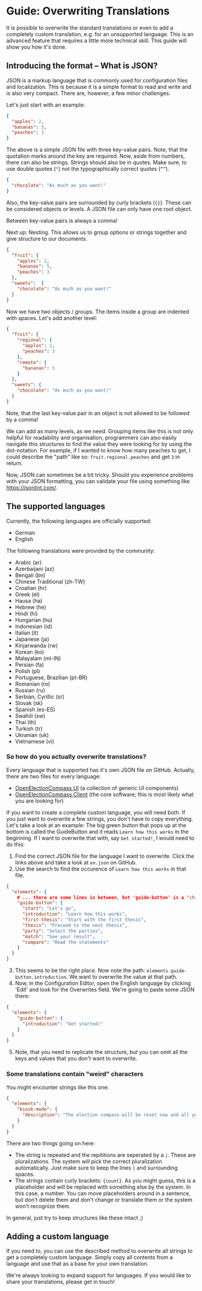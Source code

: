 # Guide: Overwriting Translations

It is possible to overwrite the standard translations or even to add a completely custom
translation, e.g. for an unsupported language. This is an advanced feature that requires a little
more technical skill. This guide will show you how it's done.

## Introducing the format – What is JSON?

JSON is a markup language that is commonly used for configuration files and localization. This is
because it is a simple format to read and write and is also very compact. There are, however, a
few minor challenges.

Let's just start with an example:

```json
{
  "apples": 2,
  "bananas": 5,
  "peaches": 3
}
```

The above is a simple JSON file with three key-value pairs. Note, that the quotation marks around
the key are required. Now, aside from numbers, there can also be strings. Strings should also be
in quotes. Make sure, to use double quotes (`"`) not the typographically correct quotes (`“”`).

```json
{
  "chocolate": "As much as you want!"
}
```

Also, the key-value pairs are surrounded by curly brackets (`{}`). These can be considered objects
or levels. A JSON file can only have one root object.

Between key-value pairs is always a comma!

Next up: Nesting. This allows us to group options or strings together and give structure to our
documents.

```json
{
  "fruit": {
    "apples": 2,
    "bananas": 5,
    "peaches": 3
  },
  "sweets":  {
    "chocolate": "As much as you want!"
  }
}
```

Now we have two objects / groups. The items inside a group are indented with spaces. Let's add
another level:

```json
{
  "fruit": {
    "regional": {
      "apples": 2,
      "peaches": 3
    },
    "remote": {
      "bananas": 5
    }
  },
  "sweets": {
    "chocolate": "As much as you want!"
  }
}
```

Note, that the last key-value pair in an object is not allowed to be followed by a comma!

We can add as many levels, as we need. Grouping items like this is not only helpful for readability
and organisation, programmers can also easily navigate this structures to find the value they were
looking for by using the dot-notation. For example, if I wanted to know how many peaches to get, I
could describe the "path" like so: `fruit.regional.peaches` and get `3` in return.

Now, JSON can sometimes be a bit tricky. Should you experience problems with your JSON formatting,
you can validate your file using something like <https://jsonlint.com/>.

## The supported languages

Currently, the following languages are officially supported:

- German
- English

The following translations were provided by the community:

- Arabic (ar)
- Azerbaijani (az)
- Bengali (bn)
- Chinese Traditional (zh-TW)
- Croatian (hr)
- Greek (el)
- Hausa (ha)
- Hebrew (he)
- Hindi (hi)
- Hungarian (hu)
- Indonesian (id)
- Italian (it)
- Japanese (ja)
- Kinjarwanda (rw)
- Korean (ko)
- Malayalam (ml-IN)
- Persian (fa)
- Polish (pl)
- Portuguese, Brazilian (pt-BR)
- Romanian (ro)
- Russian (ru)
- Serbian, Cyrillic (sr)
- Slovak (sk)
- Spanish (es-ES)
- Swahili (sw)
- Thai (th)
- Turkish (tr)
- Ukranian (uk)
- Vietnamese (vi)

### So how do you actually overwrite translations?

Every language that is supported has it's own JSON file on GitHub. Actually, there are two files
for every language:

- [OpenElectionCompass UI](https://github.com/open-election-compass/ui/tree/master/src/locales)
  (a collection of generic UI components)
- [OpenElectionCompass Client](https://github.com/open-election-compass/client/tree/master/src/locales)
  (the core software; this is most likely what you are looking for)

If you want to create a complete custom language, you will need both. If you just want to overwrite
a few strings, you don't have to copy everything. Let's take a look at an example: The big green
button that pops up at the bottom is called the GuideButton and it reads `Learn how this works` in
the beginning. If I want to overwrite that with, say `Get started!`, I would need to do this:

1. Find the correct JSON file for the language I want to overwrite. Click the links above and take
   a look at `en.json` on GitHub.
2. Use the search to find the occurence of `Learn how this works` in that file.

```json
{
  "elements": {
    # ... there are some lines in between, but 'guide-button' is a "child" of 'elements', so don't overlook this!
    "guide-button": {
      "start": "Let's go",
      "introduction": "Learn how this works",
      "first-thesis": "Start with the first thesis",
      "thesis": "Proceed to the next thesis",
      "party": "Select the parties",
      "match": "See your result",
      "compare": "Read the statements"
    }
  }
}
```

3. This seems to be the right place. Now note the path: `elements.guide-button.introduction`. We want to
   overwrite the value at that path.
4. Now, in the Configuration Editor, open the English language by clicking 'Edit' and look for the
   Overwrites field. We're going to paste some JSON there:

```json
{
  "elements": {
    "guide-button": {
      "introduction": "Get started!"
    }
  }
}
```

5. Note, that you need to replicate the structure, but you can omit all the keys and values that you
   don't want to overwrite.

### Some translations contain "weird" characters

You might encounter strings like this one:

```json
{
  "elements": {
    "kiosk-mode": {
      "description": "The election compass will be reset now and all your answers will be deleted. | The election compass will be reset in {count} seconds and all your answers will be deleted. | The election compass will be reset in {count} second and all your answers will be deleted."
    }
  }
}
```

There are two things going on here:

- The string is repeated and the repititions are seperated by a `|`. These are pluralizations. The
  system will pick the correct pluralization automatically. Just make sure to keep the lines `|` and
  surrounding spaces.
- The strings contain curly brackets: `{count}`. As you might guess, this is a placeholder and will
  be replaced with something else by the system. In this case, a number. You can move placeholders
  around in a sentence, but don't delete them and don't change or translate them or the system won't
  recognize them.

In general, just try to keep structures like these intact ;)

## Adding a custom language

If you need to, you can use the described method to overwrite all strings to get a completely custom
language. Simply copy all contents from a language and use that as a base for your own translation.

We're always looking to expand support for languages. If you would like to share your translations,
please get in touch!